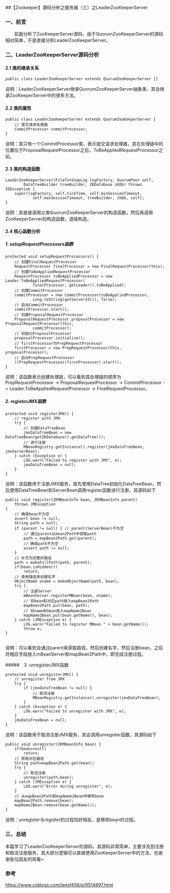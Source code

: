 ##【Zookeeper】源码分析之服务器（三）之LeaderZooKeeperServer
### 一、前言

　　前面分析了ZooKeeperServer源码，由于QuorumZooKeeperServer的源码相对简单，于是直接分析LeaderZooKeeperServer。

### 二、LeaderZooKeeperServer源码分析

#### 2.1 类的继承关系　
```
public class LeaderZooKeeperServer extends QuorumZooKeeperServer {}
```
说明：LeaderZooKeeperServer继承QuorumZooKeeperServer抽象类，其会继承ZooKeeperServer中的很多方法。

#### 2.2 类的属性　　
```
public class LeaderZooKeeperServer extends QuorumZooKeeperServer {
    // 提交请求处理器
    CommitProcessor commitProcessor;
}
```
说明：其只有一个CommitProcessor类，表示提交请求处理器，其在处理链中的位置位于ProposalRequestProcessor之后，ToBeAppliedRequestProcessor之前。

#### 2.3 类的构造函数
```
LeaderZooKeeperServer(FileTxnSnapLog logFactory, QuorumPeer self,
        DataTreeBuilder treeBuilder, ZKDatabase zkDb) throws IOException {
    super(logFactory, self.tickTime, self.minSessionTimeout,
            self.maxSessionTimeout, treeBuilder, zkDb, self);
}
```
说明：其直接调用父类QuorumZooKeeperServer的构造函数，然后再调用ZooKeeperServer的构造函数，逐级构造。

#### 2.4 核心函数分析

##### 1. setupRequestProcessors函数　　

```
protected void setupRequestProcessors() {
    // 创建FinalRequestProcessor
    RequestProcessor finalProcessor = new FinalRequestProcessor(this);
    // 创建ToBeAppliedRequestProcessor
    RequestProcessor toBeAppliedProcessor = new Leader.ToBeAppliedRequestProcessor(
            finalProcessor, getLeader().toBeApplied);
    // 创建CommitProcessor
    commitProcessor = new CommitProcessor(toBeAppliedProcessor,
            Long.toString(getServerId()), false);
    // 启动CommitProcessor
    commitProcessor.start();
    // 创建ProposalRequestProcessor
    ProposalRequestProcessor proposalProcessor = new ProposalRequestProcessor(this,
            commitProcessor);
    // 初始化ProposalProcessor
    proposalProcessor.initialize();
    // firstProcessor为PrepRequestProcessor
    firstProcessor = new PrepRequestProcessor(this, proposalProcessor);
    // 启动PrepRequestProcessor
    ((PrepRequestProcessor)firstProcessor).start();
}
```
说明：该函数表示创建处理链，可以看到其处理链的顺序为PrepRequestProcessor -> ProposalRequestProcessor -> CommitProcessor -> Leader.ToBeAppliedRequestProcessor -> FinalRequestProcessor。

##### 2. registerJMX函数　

```
protected void registerJMX() {
    // register with JMX
    try {
        // 创建DataTreeBean
        jmxDataTreeBean = new DataTreeBean(getZKDatabase().getDataTree());
        // 进行注册
        MBeanRegistry.getInstance().register(jmxDataTreeBean, jmxServerBean);
    } catch (Exception e) {
        LOG.warn("Failed to register with JMX", e);
        jmxDataTreeBean = null;
    }
}
```
说明：该函数用于注册JMX服务，首先使用DataTree初始化DataTreeBean，然后使用DataTreeBean和ServerBean调用register函数进行注册，其源码如下　

```
public void register(ZKMBeanInfo bean, ZKMBeanInfo parent)
    throws JMException
{
    // 确保bean不为空
    assert bean != null;
    String path = null;
    if (parent != null) { // parent(ServerBean)不为空
        // 通过parent从bean2Path中获取path
        path = mapBean2Path.get(parent);
        // 确保path不为空
        assert path != null;
    }
    // 补充为完整的路径
    path = makeFullPath(path, parent);
    if(bean.isHidden())
        return;
    // 使用路径来创建名字
    ObjectName oname = makeObjectName(path, bean);
    try {
        // 注册Server
        mBeanServer.registerMBean(bean, oname);
        // 将bean和对应path放入mapBean2Path
        mapBean2Path.put(bean, path);
        // 将name和bean放入mapName2Bean
        mapName2Bean.put(bean.getName(), bean);
    } catch (JMException e) {
        LOG.warn("Failed to register MBean " + bean.getName());
        throw e;
}
      
```
说明：可以看到会通过parent来获取路径，然后创建名字，然后注册bean，之后将相应字段放入mBeanServer和mapBean2Path中，即完成注册过程。

#####　3. unregisterJMX函数　　

```
protected void unregisterJMX() {
    // unregister from JMX
    try {
        if (jmxDataTreeBean != null) {
            // 取消注册
            MBeanRegistry.getInstance().unregister(jmxDataTreeBean);
        }
    } catch (Exception e) {
        LOG.warn("Failed to unregister with JMX", e);
    }
    jmxDataTreeBean = null;
}
```
说明：该函数用于取消注册JMX服务，其会调用unregister函数，其源码如下　

```
public void unregister(ZKMBeanInfo bean) {
    if(bean==null)
        return;
    // 获取对应路径
    String path=mapBean2Path.get(bean);
    try {
        // 取消注册
        unregister(path,bean);
    } catch (JMException e) {
        LOG.warn("Error during unregister", e);
    }
    // 从mapBean2Path和mapName2Bean中移除bean
    mapBean2Path.remove(bean);
    mapName2Bean.remove(bean.getName());
}
```
说明：unregister与register的过程恰好相反，是移除bean的过程。

### 三、总结

本篇学习了LeaderZooKeeperServer的源码，其源码非常简单，主要涉及到注册和取消注册服务，其大部分逻辑可以直接使用ZooKeeperServer中的方法，也谢谢各位园友的观看~

### 参考
https://www.cnblogs.com/leesf456/p/6514897.html